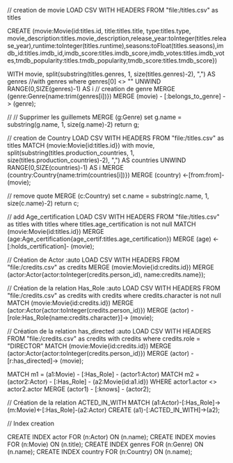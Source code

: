 
// creation de movie 
LOAD CSV WITH HEADERS FROM "file:/titles.csv" as titles

CREATE (movie:Movie{id:titles.id, title:titles.title, type:titles.type,
movie_description:titles.movie_description,release_year:toInteger(titles.release_year),runtime:toInteger(titles.runtime),seasons:toFloat(titles.seasons),imdb_id:titles.imdb_id,imdb_score:titles.imdb_score,imdb_votes:titles.imdb_votes,tmdb_popularity:titles.tmdb_popularity,tmdb_score:titles.tmdb_score})

WITH movie, split(substring(titles.genres, 1, size(titles.genres)-2), ",") AS genres //with genres where genres[0] <> ""
UNWIND RANGE(0,SIZE(genres)-1) AS i
// creation de genre
MERGE (genre:Genre{name:trim(genres[i])})
MERGE (movie) - [:belongs_to_genre] -> (genre);

// // Supprimer les guillemets
MERGE (g:Genre)
set g.name = substring(g.name, 1, size(g.name)-2)
return g;


// creation de Country
LOAD CSV WITH HEADERS FROM "file:/titles.csv" as titles
MATCH (movie:Movie{id:titles.id})
with movie, split(substring(titles.production_countries, 1, size(titles.production_countries)-2), ",") AS countries
UNWIND RANGE(0,SIZE(countries)-1) AS i
MERGE (country:Country{name:trim(countries[i])})
MERGE (country) <-[from:from]- (movie);

// remove quote
MERGE (c:Country)
set c.name = substring(c.name, 1, size(c.name)-2)
return c;


// add Age_certification
LOAD CSV WITH HEADERS FROM "file:/titles.csv" as titles with titles where titles.age_certification is not null
MATCH (movie:Movie{id:titles.id})
MERGE (age:Age_certification{age_certif:titles.age_certification})
MERGE (age) <-[:holds_certification]- (movie);


// Création de Actor
:auto LOAD CSV WITH HEADERS FROM "file:/credits.csv" as credits
MERGE (movie:Movie{id:credits.id})
MERGE (actor:Actor{actor:toInteger(credits.person_id), name:credits.name});



// Création de la relation Has_Role
:auto LOAD CSV WITH HEADERS FROM "file:/credits.csv" as credits with credits where credits.character is not null
MATCH (movie:Movie{id:credits.id})
MERGE (actor:Actor{actor:toInteger(credits.person_id)})
MERGE (actor) -[role:Has_Role{name:credits.character}]-> (movie);

// Création de la relation has_directed
:auto LOAD CSV WITH HEADERS FROM "file:/credits.csv" as credits with credits where credits.role = "DIRECTOR"
MATCH (movie:Movie{id:credits.id})
MERGE (actor:Actor{actor:toInteger(credits.person_id)})
MERGE (actor) -[r:has_directed]-> (movie);


MATCH m1 = (a1:Movie) - [:Has_Role] - (actor1:Actor)
MATCH m2 = (actor2:Actor)  - [:Has_Role] - (a2:Movie{id:a1.id})
WHERE actor1.actor <> actor2.actor
MERGE (actor1) - [:knows] - (actor2);

// Création de la relation ACTED_IN_WITH
MATCH (a1:Actor)-[:Has_Role]->(m:Movie)<-[:Has_Role]-(a2:Actor)
CREATE (a1)-[:ACTED_IN_WITH]->(a2);

// Index creation

CREATE INDEX actor FOR (n:Actor) ON (n.name);
CREATE INDEX movies FOR (n:Movie) ON (n.title);
CREATE INDEX genres FOR (n:Genre) ON (n.name);
CREATE INDEX country FOR (n:Country) ON (n.name);
